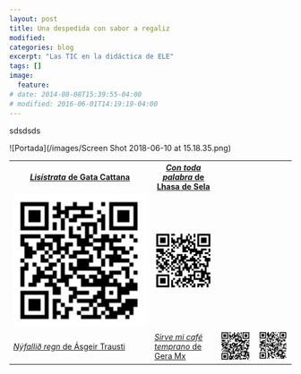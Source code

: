 ```yaml
---
layout: post
title: Una despedida con sabor a regaliz
modified:
categories: blog
excerpt: "Las TIC en la didáctica de ELE"
tags: []
image:
  feature:
# date: 2014-08-08T15:39:55-04:00
# modified: 2016-06-01T14:19:19-04:00
---
```


sdsdsds

![Portada](/images/Screen Shot 2018-06-10 at 15.18.35.png)

<table width="100%">
  <tbody>
    <tr>
      <th><a href="https://www.ivoox.com/24833451" target="_blank"><i>Lisístrata</i> de Gata Cattana</a></th>
      <th><a href="https://www.ivoox.com/25206586" target="_blank"><i>Con toda palabra</i> de Lhasa de Sela</th>
    </tr>
    <tr>
      <td width="50%"><img src="/images/lisistrata.png"/></td>
      <td><img src="/images/con toda.png"/></td>
        <tr>
        <td><a href="https://www.ivoox.com/25247640" target="_blank"><i>Nýfallið  regn</i> de Ásgeir Trausti</td>
        <td><a href="http://www.ivoox.com/25479947" target="_blank"><i>Sirve mi café temprano</i> de Gera Mx</td>
     <td><img src="/images/nyfallid.png"/></td>
      <td><img src="/images/sirve mi cafe.png"/></td>
      </tbody>
</table>
